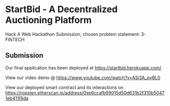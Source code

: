 # StartBid - A Decentralized Auctioning Platform
Hack A Web Hackathon Submission, chosen problem statement: 3-FINTECH

## Submission
Our final application has been deployed at https://startbid.herokuapp.com/

View our video demo @ https://www.youtube.com/watch?v=ASj3A_qyBL0

View our deployed smart contract and its interactions on https://ropsten.etherscan.io/address/0xe6ccafb99015d50d631b2f310b50471eb411f8da
